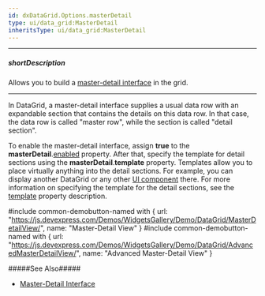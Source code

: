 ```yaml
---
id: dxDataGrid.Options.masterDetail
type: ui/data_grid:MasterDetail
inheritsType: ui/data_grid:MasterDetail
---
```

---
##### shortDescription
Allows you to build a [master-detail interface](/concepts/05%20UI%20Components/DataGrid/60%20Master-Detail%20Interface '/Documentation/Guide/UI_Components/DataGrid/Master-Detail_Interface/') in the grid.

---
In DataGrid, a master-detail interface supplies a usual data row with an expandable section that contains the details on this data row. In that case, the data row is called "master row", while the section is called "detail section".

To enable the master-detail interface, assign **true** to the **masterDetail**.[enabled](/api-reference/10%20UI%20Components/dxDataGrid/1%20Configuration/masterDetail/enabled.md '/Documentation/ApiReference/UI_Components/dxDataGrid/Configuration/masterDetail/#enabled') property. After that, specify the template for detail sections using the **masterDetail**.**template** property. Templates allow you to place virtually anything into the detail sections. For example, you can display another DataGrid or any other [UI component](/api-reference/10%20UI%20Components '/Documentation/ApiReference/UI_Components/') there. For more information on specifying the template for the detail sections, see the [template](/api-reference/10%20UI%20Components/dxDataGrid/1%20Configuration/masterDetail/template.md '/Documentation/ApiReference/UI_Components/dxDataGrid/Configuration/masterDetail/#template') property description.

#include common-demobutton-named with {
    url: "https://js.devexpress.com/Demos/WidgetsGallery/Demo/DataGrid/MasterDetailView/",
    name: "Master-Detail View"
}
#include common-demobutton-named with {
    url: "https://js.devexpress.com/Demos/WidgetsGallery/Demo/DataGrid/AdvancedMasterDetailView/",
    name: "Advanced Master-Detail View"
}

#####See Also#####
- [Master-Detail Interface](/concepts/05%20UI%20Components/DataGrid/60%20Master-Detail%20Interface '/Documentation/Guide/UI_Components/DataGrid/Master-Detail_Interface/')